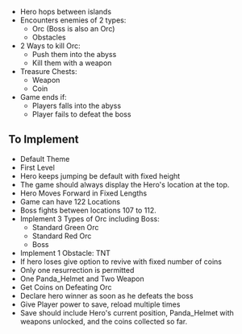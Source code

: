 - Hero hops between islands
- Encounters enemies of 2 types:
    - Orc (Boss is also an Orc)
    - Obstacles
- 2 Ways to kill Orc:
    - Push them into the abyss
    - Kill them with a weapon
- Treasure Chests:
    - Weapon
    - Coin
- Game ends if:
    - Players falls into the abyss
    - Player fails to defeat the boss

## To Implement

- Default Theme
- First Level
- Hero keeps jumping be default with fixed height
- The game should always display the Hero's location at the top.
- Hero Moves Forward in Fixed Lengths
- Game can have 122 Locations
- Boss fights between locations 107 to 112.
- Implement 3 Types of Orc including Boss:
    - Standard Green Orc
    - Standard Red Orc
    - Boss
- Implement 1 Obstacle: TNT
- If hero loses give option to revive with fixed number of coins
- Only one resurrection is permitted
- One Panda_Helmet and Two Weapon
- Get Coins on Defeating Orc
- Declare hero winner as soon as he defeats the boss
- Give Player power to save, reload multiple times
- Save should include Hero's current position, Panda_Helmet with weapons unlocked, and the coins collected so far.